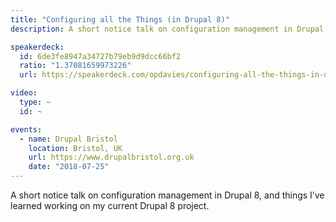 ```yaml
---
title: "Configuring all the Things (in Drupal 8)"
description: A short notice talk on configuration management in Drupal 8, and things I’ve learned working on my current Drupal 8 project.

speakerdeck:
  id: 6de3fe8947a34727b79eb9d9dcc66bf2
  ratio: "1.37081659973226"
  url: https://speakerdeck.com/opdavies/configuring-all-the-things-in-drupal-8

video:
  type: ~
  id: ~

events:
  - name: Drupal Bristol
    location: Bristol, UK
    url: https://www.drupalbristol.org.uk
    date: "2018-07-25"
---
```


A short notice talk on configuration management in Drupal 8, and things I’ve learned working on my current Drupal 8 project.

